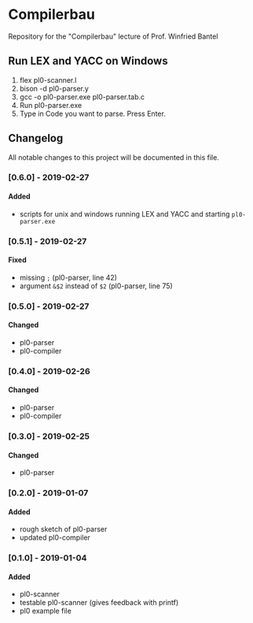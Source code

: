 # Compilerbau
Repository for the "Compilerbau" lecture of Prof. Winfried Bantel

## Run LEX and YACC on Windows
1. flex pl0-scanner.l
2. bison -d pl0-parser.y 
3. gcc -o pl0-parser.exe pl0-parser.tab.c
4. Run pl0-parser.exe
5. Type in Code you want to parse. Press Enter. 

## Changelog
All notable changes to this project will be documented in this file.

### [0.6.0] - 2019-02-27
#### Added
- scripts for unix and windows running LEX and YACC and starting `pl0-parser.exe`

### [0.5.1] - 2019-02-27
#### Fixed
- missing `;` (pl0-parser, line 42)
- argument `&$2` instead of `$2` (pl0-parser, line 75)

### [0.5.0] - 2019-02-27
#### Changed
- pl0-parser
- pl0-compiler

### [0.4.0] - 2019-02-26
#### Changed
- pl0-parser
- pl0-compiler

### [0.3.0] - 2019-02-25
#### Changed
- pl0-parser

### [0.2.0] - 2019-01-07
#### Added
- rough sketch of pl0-parser
- updated pl0-compiler

### [0.1.0] - 2019-01-04
#### Added
- pl0-scanner
- testable pl0-scanner (gives feedback with printf)
- pl0 example file



